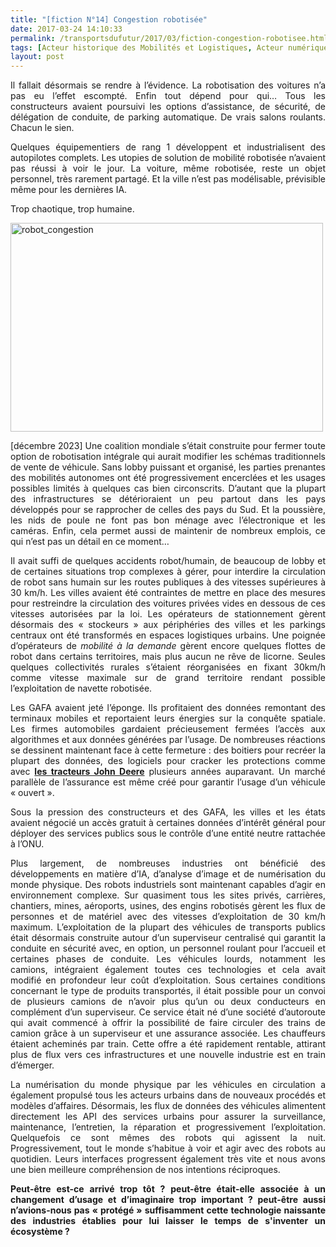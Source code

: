 ```yaml
---
title: "[fiction N°14] Congestion robotisée"
date: 2017-03-24 14:10:33
permalink: /transportsdufutur/2017/03/fiction-congestion-robotisee.html
tags: [Acteur historique des Mobilités et Logistiques, Acteur numérique des Mobilités et des Logistiques, autorité des transports, collectivité, Comment agir pour changer les pratiques ?, congestion, cybercar, fiction, gouvernance, megacity, Territoire Collectivité Etat Europe]
layout: post
---
```


<p style="text-align: justify;">Il fallait désormais se rendre à l’évidence. La robotisation des voitures n’a pas eu l’effet escompté. Enfin tout dépend pour qui… Tous les constructeurs avaient poursuivi les options d’assistance, de sécurité, de délégation de conduite, de parking automatique. De vrais salons roulants. Chacun le sien.</p>

<p style="text-align: justify;">Quelques équipementiers de rang 1 développent et industrialisent des autopilotes complets. Les utopies de solution de mobilité robotisée n’avaient pas réussi à voir le jour. La voiture, même robotisée, reste un objet personnel, très rarement partagé. Et la ville n’est pas modélisable, prévisible même pour les dernières IA.</p>

<p style="text-align: justify;">Trop chaotique, trop humaine.</p>

<p style="text-align: justify;"><a href="http://transportsdufutur.ademe.fr/wp-content/uploads/sites/6/2017/03/robot_congestion.jpg" rel="attachment wp-att-4817"><img class="aligncenter wp-image-4817 size-full" src="http://transportsdufutur.ademe.fr/wp-content/uploads/sites/6/2017/03/robot_congestion.jpg" alt="robot_congestion" width="500" height="334" /></a></p>

<p style="text-align: justify;"><!--more--></p>

<p style="text-align: justify;">[décembre 2023] Une coalition mondiale s’était construite pour fermer toute option de robotisation intégrale qui aurait modifier les schémas traditionnels de vente de véhicule. Sans lobby puissant et organisé, les parties prenantes des mobilités autonomes ont été progressivement encerclées et les usages possibles limités à quelques cas bien circonscrits. D’autant que la plupart des infrastructures se détérioraient un peu partout dans les pays développés pour se rapprocher de celles des pays du Sud. Et la poussière, les nids de poule ne font pas bon ménage avec l’électronique et les caméras. Enfin, cela permet aussi de maintenir de nombreux emplois, ce qui n’est pas un détail en ce moment…</p>

<p style="text-align: justify;">Il avait suffi de quelques accidents robot/humain, de beaucoup de lobby et de certaines situations trop complexes à gérer, pour interdire la circulation de robot sans humain sur les routes publiques à des vitesses supérieures à 30 km/h. Les villes avaient été contraintes de mettre en place des mesures pour restreindre la circulation des voitures privées vides en dessous de ces vitesses autorisées par la loi. Les opérateurs de stationnement gèrent désormais des « stockeurs » aux périphéries des villes et les parkings centraux ont été transformés en espaces logistiques urbains. Une poignée d’opérateurs de <em>mobilité à la demande</em> gèrent encore quelques flottes de robot dans certains territoires, mais plus aucun ne rêve de licorne. Seules quelques collectivités rurales s’étaient réorganisées en fixant 30km/h comme vitesse maximale sur de grand territoire rendant possible l’exploitation de navette robotisée.</p>

<p style="text-align: justify;">Les GAFA avaient jeté l’éponge. Ils profitaient des données remontant des terminaux mobiles et reportaient leurs énergies sur la conquête spatiale. Les firmes automobiles gardaient précieusement fermées l’accès aux algorithmes et aux données générées par l’usage. De nombreuses réactions se dessinent maintenant face à cette fermeture : des boitiers pour recréer la plupart des données, des logiciels pour cracker les protections comme avec <strong><a href="https://motherboard.vice.com/en_us/article/why-american-farmers-are-hacking-their-tractors-with-ukrainian-firmware">les tracteurs John Deere</a></strong> plusieurs années auparavant. Un marché parallèle de l’assurance est même créé pour garantir l’usage d’un véhicule « ouvert ».</p>

<p style="text-align: justify;">Sous la pression des constructeurs et des GAFA, les villes et les états avaient négocié un accès gratuit à certaines données d’intérêt général pour déployer des services publics sous le contrôle d’une entité neutre rattachée à l’ONU.</p>

<p style="text-align: justify;">Plus largement, de nombreuses industries ont bénéficié des développements en matière d’IA, d’analyse d’image et de numérisation du monde physique. Des robots industriels sont maintenant capables d’agir en environnement complexe. Sur quasiment tous les sites privés, carrières, chantiers, mines, aéroports, usines, des engins robotisés gèrent les flux de personnes et de matériel avec des vitesses d’exploitation de 30 km/h maximum. L’exploitation de la plupart des véhicules de transports publics était désormais construite autour d’un superviseur centralisé qui garantit la conduite en sécurité avec, en option, un personnel roulant pour l’accueil et certaines phases de conduite. Les véhicules lourds, notamment les camions, intégraient également toutes ces technologies et cela avait modifié en profondeur leur coût d’exploitation. Sous certaines conditions concernant le type de produits transportés, il était possible pour un convoi de plusieurs camions de n’avoir plus qu’un ou deux conducteurs en complément d’un superviseur. Ce service était né d’une société d’autoroute qui avait commencé à offrir la possibilité de faire circuler des trains de camion grâce à un superviseur et une assurance associée. Les chauffeurs étaient acheminés par train. Cette offre a été rapidement rentable, attirant plus de flux vers ces infrastructures et une nouvelle industrie est en train d’émerger.</p>

<p style="text-align: justify;">La numérisation du monde physique par les véhicules en circulation a également propulsé tous les acteurs urbains dans de nouveaux procédés et modèles d’affaires. Désormais, les flux de données des véhicules alimentent directement les API des services urbains pour assurer la surveillance, maintenance, l’entretien, la réparation et progressivement l’exploitation. Quelquefois ce sont mêmes des robots qui agissent la nuit. Progressivement, tout le monde s’habitue à voir et agir avec des robots au quotidien. Leurs interfaces progressent également très vite et nous avons une bien meilleure compréhension de nos intentions réciproques.</p>

<p style="text-align: justify;"><strong>Peut-être est-ce arrivé trop tôt ? peut-être était-elle associée à un changement d’usage et d’imaginaire trop important ? peut-être aussi n’avions-nous pas « protégé » suffisamment cette technologie naissante des industries établies pour lui laisser le temps de s'inventer un écosystème ?</strong></p>
